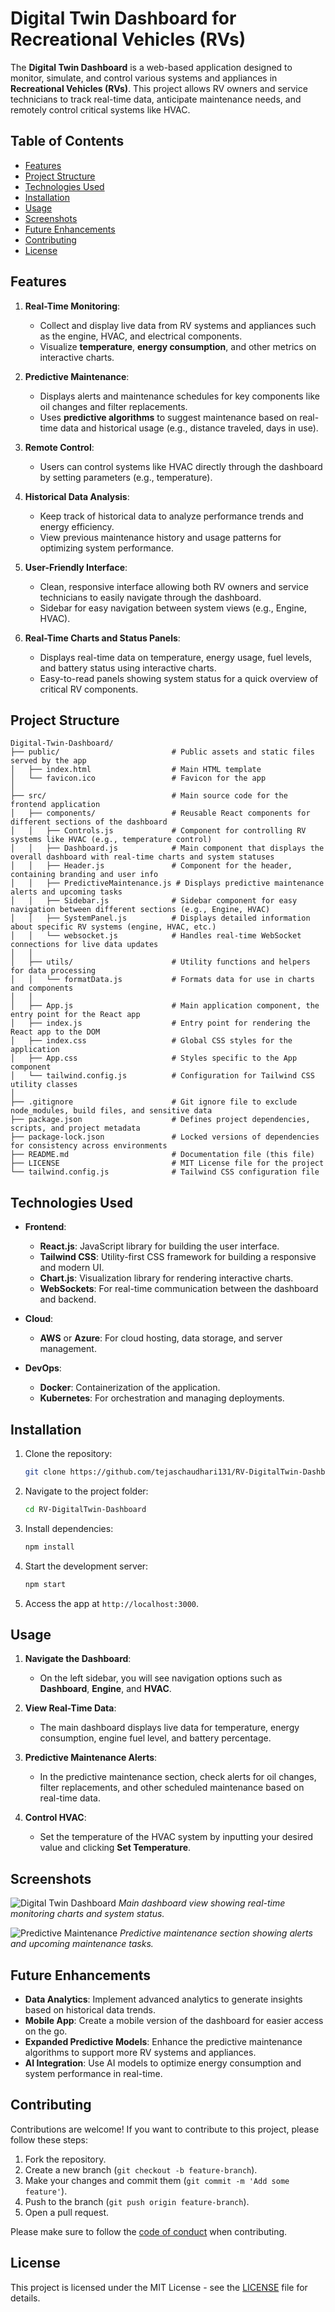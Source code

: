 # Digital Twin Dashboard for Recreational Vehicles (RVs)

The **Digital Twin Dashboard** is a web-based application designed to monitor, simulate, and control various systems and appliances in **Recreational Vehicles (RVs)**. This project allows RV owners and service technicians to track real-time data, anticipate maintenance needs, and remotely control critical systems like HVAC.

## Table of Contents

- [Features](#features)
- [Project Structure](#project-structure)
- [Technologies Used](#technologies-used)
- [Installation](#installation)
- [Usage](#usage)
- [Screenshots](#screenshots)
- [Future Enhancements](#future-enhancements)
- [Contributing](#contributing)
- [License](#license)

## Features

1. **Real-Time Monitoring**:
   - Collect and display live data from RV systems and appliances such as the engine, HVAC, and electrical components.
   - Visualize **temperature**, **energy consumption**, and other metrics on interactive charts.

2. **Predictive Maintenance**:
   - Displays alerts and maintenance schedules for key components like oil changes and filter replacements.
   - Uses **predictive algorithms** to suggest maintenance based on real-time data and historical usage (e.g., distance traveled, days in use).

3. **Remote Control**:
   - Users can control systems like HVAC directly through the dashboard by setting parameters (e.g., temperature).

4. **Historical Data Analysis**:
   - Keep track of historical data to analyze performance trends and energy efficiency.
   - View previous maintenance history and usage patterns for optimizing system performance.

5. **User-Friendly Interface**:
   - Clean, responsive interface allowing both RV owners and service technicians to easily navigate through the dashboard.
   - Sidebar for easy navigation between system views (e.g., Engine, HVAC).

6. **Real-Time Charts and Status Panels**:
   - Displays real-time data on temperature, energy usage, fuel levels, and battery status using interactive charts.
   - Easy-to-read panels showing system status for a quick overview of critical RV components.

## Project Structure
```plaintext
Digital-Twin-Dashboard/
├── public/                         # Public assets and static files served by the app
│   ├── index.html                  # Main HTML template
│   └── favicon.ico                 # Favicon for the app
│
├── src/                            # Main source code for the frontend application
│   ├── components/                 # Reusable React components for different sections of the dashboard
│   │   ├── Controls.js             # Component for controlling RV systems like HVAC (e.g., temperature control)
│   │   ├── Dashboard.js            # Main component that displays the overall dashboard with real-time charts and system statuses
│   │   ├── Header.js               # Component for the header, containing branding and user info
│   │   ├── PredictiveMaintenance.js # Displays predictive maintenance alerts and upcoming tasks
│   │   ├── Sidebar.js              # Sidebar component for easy navigation between different sections (e.g., Engine, HVAC)
│   │   ├── SystemPanel.js          # Displays detailed information about specific RV systems (engine, HVAC, etc.)
│   │   └── websocket.js            # Handles real-time WebSocket connections for live data updates
│   │
│   ├── utils/                      # Utility functions and helpers for data processing
│   │   └── formatData.js           # Formats data for use in charts and components
│   │
│   ├── App.js                      # Main application component, the entry point for the React app
│   ├── index.js                    # Entry point for rendering the React app to the DOM
│   ├── index.css                   # Global CSS styles for the application
│   ├── App.css                     # Styles specific to the App component
│   └── tailwind.config.js          # Configuration for Tailwind CSS utility classes
│
├── .gitignore                      # Git ignore file to exclude node_modules, build files, and sensitive data
├── package.json                    # Defines project dependencies, scripts, and project metadata
├── package-lock.json               # Locked versions of dependencies for consistency across environments
├── README.md                       # Documentation file (this file)
├── LICENSE                         # MIT License file for the project
└── tailwind.config.js              # Tailwind CSS configuration file

```
## Technologies Used

- **Frontend**:
  - **React.js**: JavaScript library for building the user interface.
  - **Tailwind CSS**: Utility-first CSS framework for building a responsive and modern UI.
  - **Chart.js**: Visualization library for rendering interactive charts.
  - **WebSockets**: For real-time communication between the dashboard and backend.
  

  
- **Cloud**:
  - **AWS** or **Azure**: For cloud hosting, data storage, and server management.
  
- **DevOps**:
  - **Docker**: Containerization of the application.
  - **Kubernetes**: For orchestration and managing deployments.

## Installation

1. Clone the repository:

    ```bash
    git clone https://github.com/tejaschaudhari131/RV-DigitalTwin-Dashboard.git
    ```

2. Navigate to the project folder:

    ```bash
    cd RV-DigitalTwin-Dashboard
    ```

3. Install dependencies:

    ```bash
    npm install
    ```

4. Start the development server:

    ```bash
    npm start
    ```

5. Access the app at `http://localhost:3000`.

## Usage

1. **Navigate the Dashboard**:
   - On the left sidebar, you will see navigation options such as **Dashboard**, **Engine**, and **HVAC**.
   
2. **View Real-Time Data**:
   - The main dashboard displays live data for temperature, energy consumption, engine fuel level, and battery percentage.

3. **Predictive Maintenance Alerts**:
   - In the predictive maintenance section, check alerts for oil changes, filter replacements, and other scheduled maintenance based on real-time data.

4. **Control HVAC**:
   - Set the temperature of the HVAC system by inputting your desired value and clicking **Set Temperature**.

## Screenshots

![Digital Twin Dashboard](./screenshots/dashboard_view.png)
*Main dashboard view showing real-time monitoring charts and system status.*

![Predictive Maintenance](./screenshots/maintenance_view.png)
*Predictive maintenance section showing alerts and upcoming maintenance tasks.*

## Future Enhancements

- **Data Analytics**: Implement advanced analytics to generate insights based on historical data trends.
- **Mobile App**: Create a mobile version of the dashboard for easier access on the go.
- **Expanded Predictive Models**: Enhance the predictive maintenance algorithms to support more RV systems and appliances.
- **AI Integration**: Use AI models to optimize energy consumption and system performance in real-time.

## Contributing

Contributions are welcome! If you want to contribute to this project, please follow these steps:

1. Fork the repository.
2. Create a new branch (`git checkout -b feature-branch`).
3. Make your changes and commit them (`git commit -m 'Add some feature'`).
4. Push to the branch (`git push origin feature-branch`).
5. Open a pull request.

Please make sure to follow the [code of conduct](./CODE_OF_CONDUCT.md) when contributing.

## License

This project is licensed under the MIT License - see the [LICENSE](./LICENSE) file for details.

